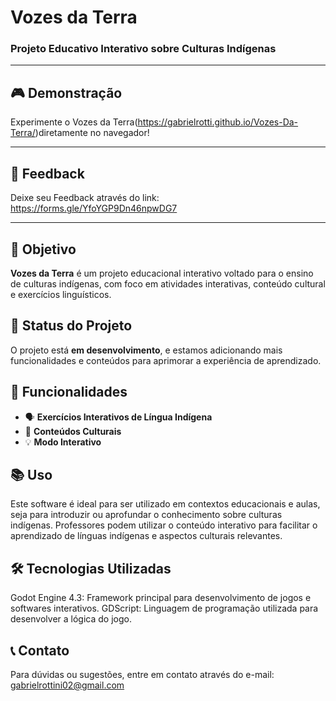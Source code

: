 # **Vozes da Terra**



### Projeto Educativo Interativo sobre Culturas Indígenas

---
## 🎮 Demonstração

Experimente o Vozes da Terra(https://gabrielrotti.github.io/Vozes-Da-Terra/)diretamente no navegador!

---

## 💬 Feedback

Deixe seu Feedback através do link: https://forms.gle/YfoYGP9Dn46npwDG7

---

## 🎯 Objetivo

**Vozes da Terra** é um projeto educacional interativo voltado para o ensino de culturas indígenas, com foco em atividades interativas, conteúdo cultural e exercícios linguísticos.

## 🚧 Status do Projeto

O projeto está **em desenvolvimento**, e estamos adicionando mais funcionalidades e conteúdos para aprimorar a experiência de aprendizado.

## 🚀 Funcionalidades

- 🗣️ **Exercícios Interativos de Língua Indígena**
- 🎨 **Conteúdos Culturais**
- 💡 **Modo Interativo**

## 📚 Uso

Este software é ideal para ser utilizado em contextos educacionais e aulas, seja para introduzir ou aprofundar o conhecimento sobre culturas indígenas. Professores podem utilizar o conteúdo interativo para facilitar o aprendizado de línguas indígenas e aspectos culturais relevantes.

## 🛠 Tecnologias Utilizadas

Godot Engine 4.3: Framework principal para desenvolvimento de jogos e softwares interativos.
GDScript: Linguagem de programação utilizada para desenvolver a lógica do jogo.

## 📞 Contato
Para dúvidas ou sugestões, entre em contato através do e-mail: gabrielrottini02@gmail.com
